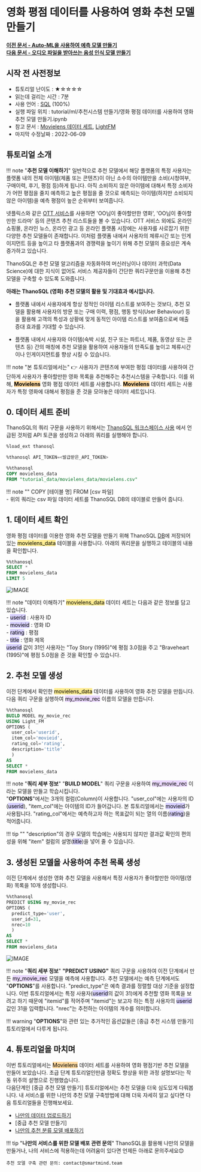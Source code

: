 
# __영화 평점 데이터를 사용하여 영화 추천 모델 만들기__

**[이전 문서 - Auto-ML을 사용하여 예측 모델 만들기](/tutorials/thanosql_ml/regression/automl_regression/)** <br>
**[다음 문서 - 오디오 파일을 받아쓰는 음성 인식 모델 만들기](/tutorials/thanosql_ml/audio_recognition/audio_recognition_wav2vec/)**

## 시작 전 사전정보
- 튜토리얼 난이도 : ★☆☆☆☆
- 읽는데 걸리는 시간 : 7분
- 사용 언어 : [SQL](https://ko.wikipedia.org/wiki/SQL) (100%)
- 실행 파일 위치 : tutorial/ml/추천시스템 만들기/영화 평점 데이터를 사용하여 영화 추천 모델 만들기.ipynb
- 참고 문서 : [Movielens 데이터 세트](https://grouplens.org/datasets/movielens/), [LightFM](https://making.lyst.com/lightfm/docs/home.html)
- 마지막 수정날짜 : 2022-06-09

## 튜토리얼 소개

!!! note "__추천 모델 이해하기__"
     일반적으로 추천 모델에서 해당 플랫폼의 특정 사용자는 플랫폼 내의 전체 아이템(제품 또는 콘텐츠)이 아닌 소수의 아이템만을 소비(시청여부, 구매이력, 후기, 평점 등)하게 됩니다. 아직 소비하지 않은 아이템에 대해서 특정 소비자가 어떤 평점을 줄지 예측하고 높은 평점을 줄 것으로 예측되는 아이템(하지만 소비되지 않은 아이템)을 예측 평점이 높은 순위부터 보여줍니다. 

넷플릭스와 같은 [OTT 서비스](https://ko.wikipedia.org/wiki/OTT_%EC%84%9C%EB%B9%84%EC%8A%A4)를 사용하면 'OO님이 좋아할만한 영화', 'OO님이 좋아할만한 드라마' 등의 콘텐츠 추천 리스트들을 볼 수 있습니다. OTT 서비스 외에도 온라인 쇼핑몰, 온라인 뉴스, 온라인 광고 등 온라인 플랫폼 시장에는 사용자를 사로잡기 위한 다양한 추천 모델들이 존재합니다. 이처럼 플랫폼 내에서 사용자의 체류시간 또는 인게이지먼트 등을 높이고 타 플랫폼과의 경쟁력을 높이기 위해 추천 모델의 중요성은 계속 증가하고 있습니다.

ThanoSQL은 추천 모델 알고리즘을 자동화하여 머신러닝이나 데이터 과학(Data Science)에 대한 지식이 없어도 서비스 제공자들이 간단한 쿼리구문만을 이용해 추천 모델을 구축할 수 있도록 도와줍니다.  

__아래는 ThanoSQL (영화) 추천 모델의 활용 및 기대효과 예시입니다.__

- 플랫폼 내에서 사용자에게 항상 정적인 아이템 리스트를 보여주는 것보다, 추천 모델을 활용해 사용자의 방문 또는 구매 이력, 평점, 행동 방식(User Behaviour) 등을 활용해 고객의 특성과 상황에 맞게 동적인 아이템 리스트를 보여줌으로써 매출 증대 효과를 기대할 수 있습니다.    

- 플랫폼 내에서 사용자와 아이템(숙박 시설, 친구 또는 파트너, 제품, 동영상 또는 콘텐츠 등) 간의 매칭에 추천 모델을 활용하여 사용자들의 만족도를 높이고 체류시간이나 인게이지먼트를 향상 시킬 수 있습니다. 

!!! note "본 튜토리얼에서는"
    :point_right: 사용자가 콘텐츠에 부여한 평점 데이터를 사용하여 간단하게 사용자가 좋아할만한 영화 목록을 추천해주는 추천시스템을 구축합니다. 이를 위해, <mark style="background-color:#FFD79C">__Movielens__</mark> 영화 평점 데이터 세트를 사용합니다. <mark style="background-color:#FFD79C">__Movielens__</mark> 데이터 세트는 사용자가 특정 영화에 대해서 평점을 준 것을 모아놓은 데이터 세트입니다. <br>

## __0. 데이터 세트 준비__

ThanoSQL의 쿼리 구문을 사용하기 위해서는 [ThanoSQL 워크스페이스 사용](/quick_start/how_to_use_ThanoSQL/#5-thanosql)
에서 언급된 것처럼 API 토큰을 생성하고 아래의 쿼리를 실행해야 합니다.   

```sql
%load_ext thanosql
```
```sql
%thanosql API_TOKEN=<발급받은_API_TOKEN>
```
```sql
%%thanosql
COPY movielens_data 
FROM "tutorial_data/movielens_data/movielens.csv"
```

!!! note "" 
    COPY [테이블 명] FROM [csv 파일]  
    - 위의 쿼리는 csv 파일 데이터 세트를 ThanoSQL DB의 테이블로 만들어 줍니다.



## __1. 데이터 세트 확인__

영화 평점 데이터를 이용한 영화 추천 모델을 만들기 위해 ThanoSQL [DB](https://ko.wikipedia.org/wiki/%EB%8D%B0%EC%9D%B4%ED%84%B0%EB%B2%A0%EC%9D%B4%EC%8A%A4)에 저장되어 있는 <mark style="background-color:#FFEC92 ">movielens_data</mark> 테이블을 사용합니다. 아래의 쿼리문을 실행하고 테이블의 내용을 확인합니다.

```sql
%%thanosql 
SELECT * 
FROM movielens_data 
LIMIT 5
```
![IMAGE](/img/recommendation_lfm_img1.png)

!!! note "데이터 이해하기"
    <mark style="background-color:#FFEC92 ">movielens_data</mark> 데이터 세트는 다음과 같은 정보를 담고 있습니다.  
    - <mark style="background-color:#D7D0FF ">userid</mark> : 사용자 ID   
    - <mark style="background-color:#D7D0FF ">movieid</mark> : 영화 ID  
    - <mark style="background-color:#D7D0FF ">rating</mark> : 평점   
    - <mark style="background-color:#D7D0FF ">title</mark> : 영화 제목  
    <mark style="background-color:#D7D0FF ">userid</mark> 값이 31인 사용자는 "Toy Story (1995)"에 평점 3.0점을 주고 "Braveheart (1995)"에 평점 5.0점을 준 것을 확인할 수 있습니다. 


## __2. 추천 모델 생성__

이전 단계에서 확인한 <mark style="background-color:#FFEC92 ">movielens_data</mark> 데이터를 사용하여 영화 추천 모델을 만듭니다. 다음 쿼리 구문을 실행하여 <mark style="background-color:#E9D7FD ">my_movie_rec</mark> 이름의 모델을 만듭니다. 


```sql
%%thanosql
BUILD MODEL my_movie_rec
USING Light_FM
OPTIONS (
  user_col='userid',   
  item_col='movieid',
  rating_col='rating',
  description='title'
  )
AS 
SELECT * 
FROM movielens_data
```

!!! note "__쿼리 세부 정보__"
    "__BUILD MODEL__" 쿼리 구문을 사용하여 <mark style="background-color:#E9D7FD ">my_movie_rec</mark> 이라는 모델을 만들고 학습시킵니다. <br>
    "__OPTIONS__"에서는 3개의 컬럼(Column)이 사용합니다. "user_col"에는 사용자의 ID (<mark style="background-color:#D7D0FF ">userid</mark>), "item_col"에는 아이템의 ID가 들어갑니다. 본 튜토리얼에서는 <mark style="background-color:#D7D0FF ">movieid</mark>가 사용됩니다. "rating_col"에서는 예측하고자 하는 목표값이 되는 열의 이름(<mark style="background-color:#D7D0FF ">rating</mark>)을 적어줍니다.   

!!! tip ""
    "description"의 경우 모델의 학습에는 사용되지 않지만 결과값 확인의 편의성을 위해 "item" 컬럼의 설명(<mark style="background-color:#D7D0FF ">title</mark>)을 넣어 줄 수 있습니다. 

## __3. 생성된 모델을 사용하여 추천 목록 생성__

이전 단계에서 생성한 영화 추천 모델을 사용해서 특정 사용자가 좋아할만한 아이템(영화) 목록을 10개 생성합니다.

```sql
%%thanosql
PREDICT USING my_movie_rec
OPTIONS (
  predict_type='user', 
  user_id=31, 
  nrec=10
  )
AS 
SELECT * 
FROM movielens_data
```
![IMAGE](/img/recommendation_lfm_img2.png)

!!! note "__쿼리 세부 정보__" 
    __"PREDICT USING"__ 쿼리 구문을 사용하여 이전 단계에서 만든 <mark style="background-color:#E9D7FD ">my_movie_rec</mark> 모델을 예측에 사용합니다. 
    추천 모델에서는 예측 단계에서도 "__OPTIONS__"를 사용합니다. "predict_type"은 예측 결과를 정렬할 대상 기준을 설정합니다. 이번 튜토리얼에서는 특정 사용자(<mark style="background-color:#D7D0FF ">userid</mark>의 값이 31)에게 추천할 영화 목록을 보려고 하기 때문에 "itemid"를 적어주며 "itemid"는 보고자 하는 특정 사용자의 <mark style="background-color:#D7D0FF ">userid</mark>값인 31을 입력합니다. "nrec"는 추천하는 아이템의 개수를 의미합니다. 

!!! warning
    "__OPTIONS__"와 관련 있는 추가적인 옵션값들은 [중급 추천 시스템 만들기] 튜토리얼에서 다루게 됩니다.


## __4. 튜토리얼을 마치며__ 

이번 튜토리얼에서는 <mark style="background-color:#FFD79C">Movielens</mark> 데이터 세트를 사용하여 영화 평점기반 추천 모델을 만들어 보았습니다. 초급 단계 튜토리얼인만큼 정확도 향상을 위한 과정 설명보다는 작동 위주의 설명으로 진행했습니다. <br>
다음단계인  [중급 추천 모델 만들기] 튜토리얼에서는 추천 모델을 더욱 심도있게 다뤄봅니다. 내 서비스를 위한 나만의 추천 모델 구축방법에 대해 더욱 자세히 알고 싶다면 다음 튜토리얼들을 진행해보세요. <br>

* [나만의 데이터 업로드하기](/how-to_guides/ThanoSQL_connecting/data_upload/)
* [중급 추천 모델 만들기]
* [나만의 추천 분류 모델 배포하기](/how-to_guides/thanosql_api/rest_api_thanosql_query/)

   
!!! tip "__나만의 서비스를 위한 모델 배포 관련 문의__"
    ThanoSQL을 활용해 나만의 모델을 만들거나, 나의 서비스에 적용하는데 어려움이 있다면 언제든 아래로 문의주세요😊

    추천 모델 구축 관련 문의: contact@smartmind.team